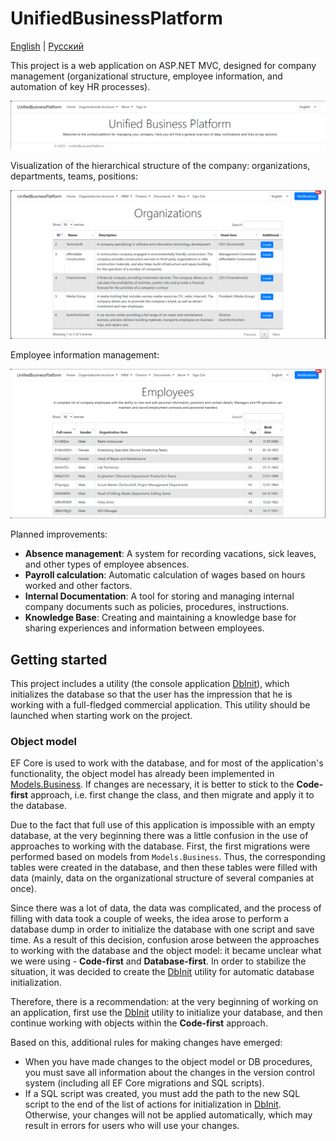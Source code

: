 # UnifiedBusinessPlatform

[English](README.md) | [Русский](README.ru.md)

This project is a web application on ASP.NET MVC, designed for company management (organizational structure, employee information, and automation of key HR processes).

![Ubp.HomePage](docs/img/Ubp.HomePage.png)

Visualization of the hierarchical structure of the company: organizations, departments, teams, positions:

![Ubp.Organizations](docs/img/Ubp.Organizations.png)

Employee information management:

![Ubp.Employees](docs/img/Ubp.Employees.png)

Planned improvements:
- **Absence management**: A system for recording vacations, sick leaves, and other types of employee absences.
- **Payroll calculation**: Automatic calculation of wages based on hours worked and other factors.
- **Internal Documentation**: A tool for storing and managing internal company documents such as policies, procedures, instructions.
- **Knowledge Base**: Creating and maintaining a knowledge base for sharing experiences and information between employees.

## Getting started

This project includes a utility (the console application [DbInit](VelocipedeUtils.UnifiedBusinessPlatform.DbInit)), which initializes the database so that the user has the impression that he is working with a full-fledged commercial application. This utility should be launched when starting work on the project.

### Object model

EF Core is used to work with the database, and for most of the application's functionality, the object model has already been implemented in [Models.Business](../Shared/Models.Business). If changes are necessary, it is better to stick to the **Code-first** approach, i.e. first change the class, and then migrate and apply it to the database.

Due to the fact that full use of this application is impossible with an empty database, at the very beginning there was a little confusion in the use of approaches to working with the database. First, the first migrations were performed based on models from `Models.Business`. Thus, the corresponding tables were created in the database, and then these tables were filled with data (mainly, data on the organizational structure of several companies at once).

Since there was a lot of data, the data was complicated, and the process of filling with data took a couple of weeks, the idea arose to perform a database dump in order to initialize the database with one script and save time. As a result of this decision, confusion arose between the approaches to working with the database and the object model: it became unclear what we were using - **Code-first** and **Database-first**. In order to stabilize the situation, it was decided to create the [DbInit](VelocipedeUtils.UnifiedBusinessPlatform.DbInit) utility for automatic database initialization.

Therefore, there is a recommendation: at the very beginning of working on an application, first use the [DbInit](VelocipedeUtils.UnifiedBusinessPlatform.DbInit) utility to initialize your database, and then continue working with objects within the **Code-first** approach.

Based on this, additional rules for making changes have emerged:

- When you have made changes to the object model or DB procedures, you must save all information about the changes in the version control system (including all EF Core migrations and SQL scripts).
- If a SQL script was created, you must add the path to the new SQL script to the end of the list of actions for initialization in [DbInit](VelocipedeUtils.UnifiedBusinessPlatform.DbInit). Otherwise, your changes will not be applied automatically, which may result in errors for users who will use your changes.
